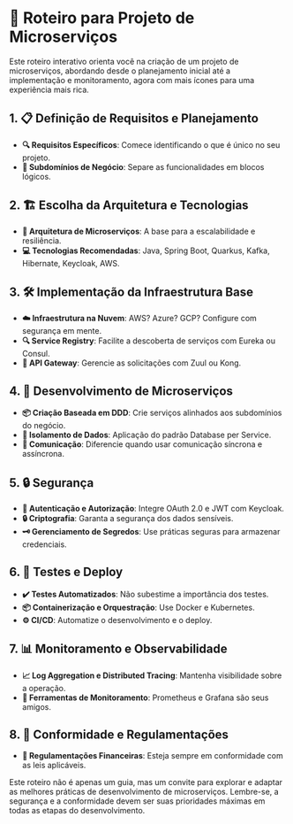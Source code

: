 
# 🚀 Roteiro para Projeto de Microserviços

Este roteiro interativo orienta você na criação de um projeto de microserviços, abordando desde o planejamento inicial até a implementação e monitoramento, agora com mais ícones para uma experiência mais rica.

## 1. 📋 Definição de Requisitos e Planejamento
- **🔍 Requisitos Específicos**: Comece identificando o que é único no seu projeto.
- **🏢 Subdomínios de Negócio**: Separe as funcionalidades em blocos lógicos.

## 2. 🏗 Escolha da Arquitetura e Tecnologias
- **📐 Arquitetura de Microserviços**: A base para a escalabilidade e resiliência.
- **💻 Tecnologias Recomendadas**: Java, Spring Boot, Quarkus, Kafka, Hibernate, Keycloak, AWS.

## 3. 🛠 Implementação da Infraestrutura Base
- **☁️ Infraestrutura na Nuvem**: AWS? Azure? GCP? Configure com segurança em mente.
- **🔍 Service Registry**: Facilite a descoberta de serviços com Eureka ou Consul.
- **🚪 API Gateway**: Gerencie as solicitações com Zuul ou Kong.

## 4. 🧩 Desenvolvimento de Microserviços
- **📦 Criação Baseada em DDD**: Crie serviços alinhados aos subdomínios do negócio.
- **🔐 Isolamento de Dados**: Aplicação do padrão Database per Service.
- **💬 Comunicação**: Diferencie quando usar comunicação síncrona e assíncrona.

## 5. 🔒 Segurança
- **🔑 Autenticação e Autorização**: Integre OAuth 2.0 e JWT com Keycloak.
- **🔒 Criptografia**: Garanta a segurança dos dados sensíveis.
- **🗝 Gerenciamento de Segredos**: Use práticas seguras para armazenar credenciais.

## 6. 🧪 Testes e Deploy
- **✔️ Testes Automatizados**: Não subestime a importância dos testes.
- **📦 Containerização e Orquestração**: Use Docker e Kubernetes.
- **⚙️ CI/CD**: Automatize o desenvolvimento e o deploy.

## 7. 📊 Monitoramento e Observabilidade
- **📈 Log Aggregation e Distributed Tracing**: Mantenha visibilidade sobre a operação.
- **🔔 Ferramentas de Monitoramento**: Prometheus e Grafana são seus amigos.

## 8. 📜 Conformidade e Regulamentações
- **🏦 Regulamentações Financeiras**: Esteja sempre em conformidade com as leis aplicáveis.

Este roteiro não é apenas um guia, mas um convite para explorar e adaptar as melhores práticas de desenvolvimento de microserviços. Lembre-se, a segurança e a conformidade devem ser suas prioridades máximas em todas as etapas do desenvolvimento.